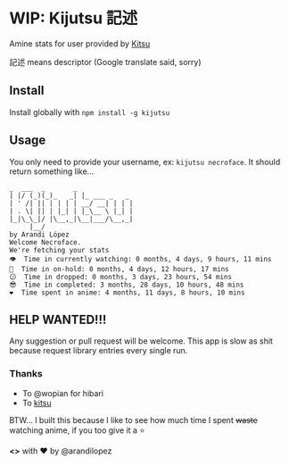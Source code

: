 # WIP: Kijutsu 記述

Amine stats for user provided by [Kitsu](https://kitsu.io)

記述 means descriptor (Google translate said, sorry)

## Install

Install globally with `npm install -g kijutsu`

## Usage

You only need to provide your username, ex: `kijutsu necroface`. It should return something like...

```
_  ___  _       _
| |/ (_)(_)_   _| |_ ___ _   _
| ' /| || | | | | __/ __| | | |
| . \| || | |_| | |_\__ \ |_| |
|_|\_\_|/ |\__,_|\__|___/\__,_|
     |__/
by Arandi López
Welcome Necroface.
We're fetching your stats
👁  Time in currently watching: 0 months, 4 days, 9 hours, 11 mins
🤔  Time in on-hold: 0 months, 4 days, 12 hours, 17 mins
😕  Time in dropped: 0 months, 3 days, 23 hours, 54 mins
😎  Time in completed: 3 months, 28 days, 10 hours, 48 mins
❤️  Time spent in anime: 4 months, 11 days, 8 hours, 10 mins

```

## HELP WANTED!!!

Any suggestion or pull request will be welcome. This app is slow as shit because request library entries every single run.

### Thanks
- To @wopian for hibari
- To [kitsu](https://kitsu.io)


BTW... I built this because I like to see how much time I spent ~~waste~~ watching anime, if you too give it a :star:

**<>** with :heart: by @arandilopez

